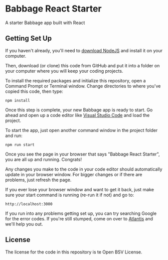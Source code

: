 # Babbage React Starter

A starter Babbage app built with React

## Getting Set Up

If you haven't already, you'll need to [download NodeJS](https://nodejs.org/) and install it on your computer.

Then, download (or clone) this code from GitHub and put it into a folder on your computer where you will keep your coding projects.

To install the required packages and initialize this repository, open a Command Prompt or Terminal window. Change directories to where you've copied this code, then type:

```
npm install
```

Once this step is complete, your new Babbage app is ready to start. Go ahead and open up a code editor like [Visual Studio Code](https://code.visualstudio.com/) and load the project.

To start the app, just open another command window in the project folder and run:

```
npm run start
```

Once you see the page in your browser that says "Babbage React Starter", you are all up and running. Congrats!

Any changes you make to the code in your code editor should automatically update in your browser window. For bigger changes or if there are problems, just refresh the page.

If you ever lose your browser window and want to get it back, just make sure your start command is running (re-run it if not) and go to:

```
http://localhost:3000
```

If you run into any problems getting set up, you can try searching Google for the error codes. If you're still stumped, come on over to [Atlantis](https://atlantis.planaria.network) and we'll help you out.

## License

The license for the code in this repository is te Open BSV License.
